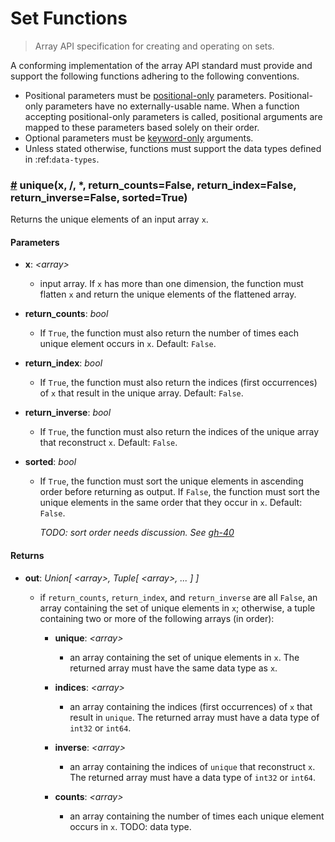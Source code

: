 # Set Functions

> Array API specification for creating and operating on sets.

A conforming implementation of the array API standard must provide and support the following functions adhering to the following conventions.

-   Positional parameters must be [positional-only](https://www.python.org/dev/peps/pep-0570/) parameters. Positional-only parameters have no externally-usable name. When a function accepting positional-only parameters is called, positional arguments are mapped to these parameters based solely on their order.
-   Optional parameters must be [keyword-only](https://www.python.org/dev/peps/pep-3102/) arguments.
-   Unless stated otherwise, functions must support the data types defined in :ref:`data-types`.

<!-- NOTE: please keep the functions in alphabetical order -->

### <a name="unique" href="#unique">#</a> unique(x, /, *, return_counts=False, return_index=False, return_inverse=False, sorted=True)

Returns the unique elements of an input array `x`.

#### Parameters

-   **x**: _&lt;array&gt;_

    -   input array. If `x` has more than one dimension, the function must flatten `x` and return the unique elements of the flattened array.

-   **return_counts**: _bool_

    -   If `True`, the function must also return the number of times each unique element occurs in `x`. Default: `False`.

-   **return_index**: _bool_

    -   If `True`, the function must also return the indices (first occurrences) of `x` that result in the unique array. Default: `False`.

-   **return_inverse**: _bool_

    -   If `True`, the function must also return the indices of the unique array that reconstruct `x`. Default: `False`.

-   **sorted**: _bool_

    -   If `True`, the function must sort the unique elements in ascending order before returning as output. If `False`, the function must sort the unique elements in the same order that they occur in `x`. Default: `False`.

        _TODO: sort order needs discussion. See [gh-40](https://github.com/data-apis/array-api/issues/40)_

#### Returns

-   **out**: _Union\[ &lt;array&gt;, Tuple\[ &lt;array&gt;, ... ] ]_

    -   if `return_counts`, `return_index`, and `return_inverse` are all `False`, an array containing the set of unique elements in `x`; otherwise, a tuple containing two or more of the following arrays (in order):

        -   **unique**: _&lt;array&gt;_

            -   an array containing the set of unique elements in `x`. The returned array must have the same data type as `x`.

        -   **indices**: _&lt;array&gt;_

            -   an array containing the indices (first occurrences) of `x` that result in `unique`. The returned array must have a data type of `int32` or `int64`.

        -   **inverse**: _&lt;array&gt;_

            -   an array containing the indices of `unique` that reconstruct `x`. The returned array must have a data type of `int32` or `int64`.

        -   **counts**: _&lt;array&gt;_

            -   an array containing the number of times each unique element occurs in `x`. TODO: data type.